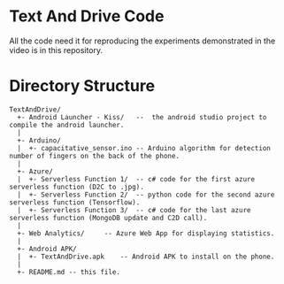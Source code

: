 # Text And Drive Code

All the code need it for reproducing the experiments demonstrated in the video is in this repository. 

# Directory Structure
```
TextAndDrive/
  +- Android Launcher - Kiss/   --  the android studio project to compile the android launcher.
  |
  +- Arduino/
  |  +- capacitative_sensor.ino -- Arduino algorithm for detection number of fingers on the back of the phone.
  |
  +- Azure/
  |  +- Serverless Function 1/  -- c# code for the first azure serverless function (D2C to .jpg).
  |  +- Serverless Function 2/  -- python code for the second azure serverless function (Tensorflow).
  |  +- Serverless Function 3/  -- c# code for the last azure serverless function (MongoDB update and C2D call).
  |
  +- Web Analytics/		-- Azure Web App for displaying statistics.
  |
  +- Android APK/
  |  +- TextAndDrive.apk	-- Android APK to install on the phone.
  |
  +- README.md -- this file.
```


